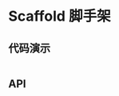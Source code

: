 # Scaffold 脚手架

## 代码演示
```dart src=../example/lib/pages/scaffold_page.dart preview=/scaffold

```
 
## API